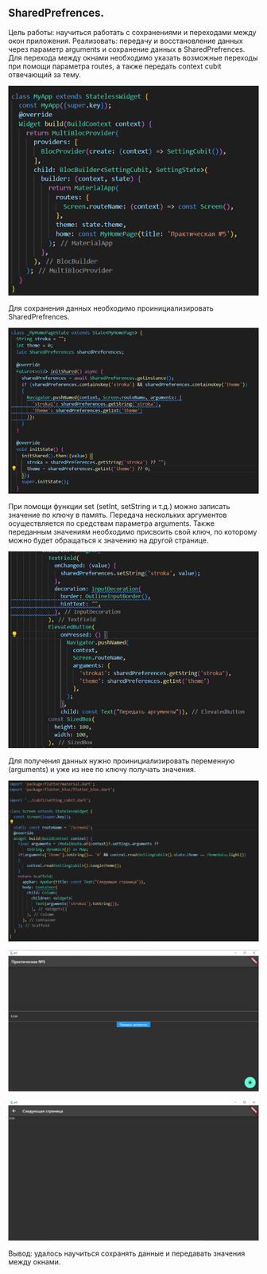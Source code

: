 ## SharedPrefrences.

Цель работы: научиться работать с сохранениями и переходами между окон приложения. Реализовать: передачу и восстановление данных через параметр arguments и сохранение данных в SharedPrefrences.
Для перехода между окнами необходимо указать возможные переходы при помощи параметра routes, а также передать context cubit отвечающий за тему.

 <p align="center">
  <img src="assets/images/1.png" />
</p>

Для сохранения данных необходимо проинициализировать SharedPrefrences.

<p align="center">
  <img src="assets/images/2.png" />
</p>

При помощи функции set (setInt, setString и т.д.) можно записать значение по ключу в память.
Передача нескольких аргументов осуществляется по средствам параметра arguments. Также переданным значениям необходимо присвоить свой ключ, по которому можно будет обращаться к значению на другой странице.

<p align="center">
  <img src="assets/images/3.png" />
</p>
 
 Для получения данных нужно проинициализировать переменную (arguments) и уже из нее по ключу получать значения.

<p align="center">
  <img src="assets/images/4.png" />
</p>

<p align="center">
  <img src="assets/images/5.png" />
</p>

<p align="center">
  <img src="assets/images/6.png" />
</p>

Вывод: удалось научиться сохранять данные и передавать значения между окнами.

